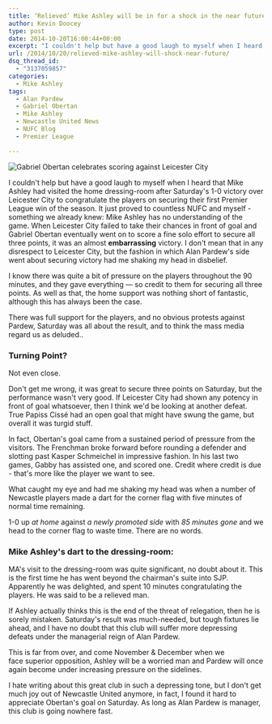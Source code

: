 ```yaml
---
title: ‘Relieved’ Mike Ashley will be in for a shock in the near future
author: Kevin Doocey
type: post
date: 2014-10-20T16:00:44+00:00
excerpt: "I couldn't help but have a good laugh to myself when I heard that Mike Ashley had visited the home dressing-room after Saturday's 1-0 victory over Leicester City to congratulate the players on securing.."
url: /2014/10/20/relieved-mike-ashley-will-shock-near-future/
dsq_thread_id:
  - "3137059857"
categories:
  - Mike Ashley
tags:
  - Alan Pardew
  - Gabriel Obertan
  - Mike Ashley
  - Newcastle United News
  - NUFC Blog
  - Premier League

---
```

![Gabriel Obertan celebrates scoring against Leicester City](http://www.tynetime.com/wp-content/uploads/2014/10/Gabriel-Obertan-Newcastle-Leicester.jpg "Obertan- Scored an impressive solo effort in a relatively poor display from the Toon on Saturday")

I couldn't help but have a good laugh to myself when I heard that Mike Ashley had visited the home dressing-room after Saturday's 1-0 victory over Leicester City to congratulate the players on securing their first Premier League win of the season. It just proved to countless NUFC and myself - something we already knew: Mike Ashley has no understanding of the game. When Leicester City failed to take their chances in front of goal and Gabriel Obertan eventually went on to score a fine solo effort to secure all three points, it was an almost **embarrassing** victory. I don't mean that in any disrespect to Leicester City, but the fashion in which Alan Pardew's side went about securing victory had me shaking my head in disbelief.

I know there was quite a bit of pressure on the players throughout the 90 minutes, and they gave everything — so credit to them for securing all three points. As well as that, the home support was nothing short of fantastic, although this has always been the case.

There was full support for the players, and no obvious protests against Pardew, Saturday was all about the result, and to think the mass media regard us as deluded..

### **Turning Point?**

Not even close.

Don't get me wrong, it was great to secure three points on Saturday, but the performance wasn't very good. If Leicester City had shown any potency in front of goal whatsoever, then I think we'd be looking at another defeat. True Papiss Cissé had an open goal that might have swung the game, but overall it was turgid stuff.

In fact, Obertan's goal came from a sustained period of pressure from the visitors. The Frenchman broke forward before rounding a defender and slotting past Kasper Schmeichel in impressive fashion. In his last two games, Gabby has assisted one, and scored one. Credit where credit is due - that's more like the player we want to see.

What caught my eye and had me shaking my head was when a number of Newcastle players made a dart for the corner flag with five minutes of normal time remaining.

1-0 up _at home_ against _a newly promoted side_ with _85 minutes gone_ and we head to the corner flag to waste time. There are no words.

### **Mike Ashley's dart to the dressing-room:**

MA's visit to the dressing-room was quite significant, no doubt about it. This is the first time he has went beyond the chairman's suite into SJP. Apparently he was delighted, and spent 10 minutes congratulating the players. He was said to be a relieved man.

If Ashley actually thinks this is the end of the threat of relegation, then he is sorely mistaken. Saturday's result was much-needed, but tough fixtures lie ahead, and I have no doubt that this club will suffer more depressing defeats under the managerial reign of Alan Pardew.

This is far from over, and come November & December when we face superior opposition, Ashley will be a worried man and Pardew will once again become under increasing pressure on the sidelines.

I hate writing about this great club in such a depressing tone, but I don't get much joy out of Newcastle United anymore, in fact, I found it hard to appreciate Obertan's goal on Saturday. As long as Alan Pardew is manager, this club is going nowhere fast.
